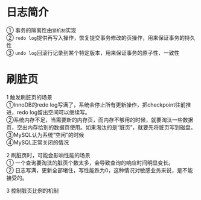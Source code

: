 # 日志简介
① 事务的隔离性由```锁机制```实现  
② ```redo log```提供再写入操作，恢复提交事务修改的页操作，用来保证事务的持久性  
③ ```undo log```回滚行记录到某个特定版本，用来保证事务的原子性、一致性

# 刷脏页
1 触发刷脏页的场景  
①InnoDB的redo log写满了，系统会停止所有更新操作，把checkpoint往前推进，redo log留出空间可以继续写。  
②系统内存不足，当需要新的内存页，而内存不够用的时候，就要淘汰一些数据页，空出内存给别的数据页使用。如果淘汰的是“脏页”，就要先将脏页写到磁盘。  
③MySQL认为系统“空闲”的时候  
④MySQL正常关闭的情况  

2 刷脏页时，可能会影响性能的场景  
① 一个查询要淘汰的脏页个数太多，会导致查询的响应时间明显变长。  
② 日志写满，更新全部堵住，写性能跌为0，这种情况对敏感业务来说，是不能接受的。

3 控制脏页比例的机制  


